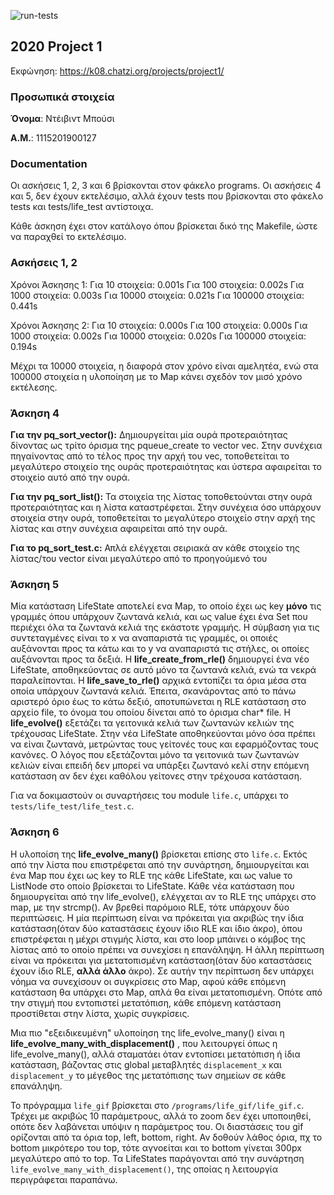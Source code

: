 ![run-tests](../../workflows/run-tests/badge.svg)

## 2020 Project 1

Εκφώνηση: https://k08.chatzi.org/projects/project1/


### Προσωπικά στοιχεία

__Όνομα__: Ντέιβιντ Μπούσι

__Α.Μ.__: 1115201900127

### Documentation
Οι ασκήσεις 1, 2, 3 και 6 βρίσκονται στον φάκελο programs.
Οι ασκήσεις 4 και 5, δεν έχουν εκτελέσιμο, αλλά έχουν tests που βρίσκονται στο φάκελο tests και tests/life_test αντίστοιχα.

Κάθε άσκηση έχει στον κατάλογο όπου βρίσκεται δικό της Makefile, ώστε να παραχθεί το εκτελέσιμο.

### Ασκήσεις 1, 2

Χρόνοι Άσκησης 1:
    Για 10 στοιχεία: 0.001s
    Για 100 στοιχεία: 0.002s
    Για 1000 στοιχεία: 0.003s
    Για 10000 στοιχεία: 0.021s
    Για 100000 στοιχεία: 0.441s

Χρόνοι Άσκησης 2:
    Για 10 στοιχεία: 0.000s
    Για 100 στοιχεία: 0.000s
    Για 1000 στοιχεία: 0.002s
    Για 10000 στοιχεία: 0.020s
    Για 100000 στοιχεία: 0.194s

Μέχρι τα 10000 στοιχεία, η διαφορά στον χρόνο είναι αμελητέα, ενώ στα 100000 στοιχεία η υλοποίηση με το Map κάνει σχεδόν τον μισό χρόνο εκτέλεσης.

### Άσκηση 4

__Για την pq_sort_vector():__
    Δημιουργείται μία ουρά προτεραιότητας δίνοντας ως τρίτο όρισμα της pqueue_create το vector vec.
    Στην συνέχεια πηγαίνοντας από το τέλος προς την αρχή του vec, τοποθετείται το μεγαλύτερο στοιχείο της
    ουράς προτεραιότητας και ύστερα αφαιρείται το στοιχείο αυτό από την ουρά.

__Για την pq_sort_list():__
    Τα στοιχεία της λίστας τοποθετούνται στην ουρά προτεραιότητας και η λίστα καταστρέφεται.
    Στην συνέχεια όσο υπάρχουν στοιχεία στην ουρά, τοποθετείται το μεγαλύτερο στοιχείο στην αρχή της λίστας και στην συνέχεια αφαιρείται από την ουρά.

__Για το pq_sort_test.c:__
    Απλά ελέγχεται σειριακά αν κάθε στοιχείο της λίστας/του vector είναι μεγαλύτερο από το προηγούμενό του

### Άσκηση 5

Μία κατάσταση LifeState αποτελεί ενα Map, το οποίο έχει ως key __μόνο__ τις γραμμές όπου υπάρχουν ζωντανά κελιά, και ως value έχει ένα Set 
που περιέχει όλα τα ζωντανά κελιά της εκάστοτε γραμμής.
Η σύμβαση για τις συντεταγμένες είναι το x να αναπαριστά τις γραμμές, οι οποιές αυξάνονται προς τα κάτω και το y να αναπαριστά τις στήλες,
οι οποίες αυξάνονται προς τα δεξιά.
Η __life_create_from_rle()__ δημιουργεί ένα νέο LifeState, αποθηκεύοντας σε αυτό μόνο τα ζωντανά κελιά, ενώ τα νεκρά παραλείπονται.
Η __life_save_to_rle()__ αρχικά εντοπίζει τα όρια μέσα στα οποία υπάρχουν ζωντανά κελιά. Έπειτα, σκανάροντας από το πάνω αριστερό όριο έως το κάτω δεξιό, αποτυπώνεται η RLE κατάσταση στο αρχείο file, το όνομα του οποίου δίνεται από το όρισμα char* file.
Η __life_evolve()__ εξετάζει τα γειτονικά κελιά των ζωντανών κελιών της τρέχουσας LifeState. Στην νέα LifeState αποθηκεύονται μόνο όσα πρέπει να είναι ζωντανά, μετρώντας τους γείτονές τους και εφαρμόζοντας τους κανόνες. Ο λόγος που εξετάζονται μόνο τα γειτονικά των ζωντανών κελιών είναι επειδή δεν μπορεί να υπάρξει ζωντανό κελί στην επόμενη κατάσταση αν δεν έχει καθόλου γείτονες στην τρέχουσα κατάσταση.

Για να δοκιμαστούν οι συναρτήσεις του module `life.c`, υπάρχει το `tests/life_test/life_test.c`.

### Άσκηση 6

Η υλοποίση της __life_evolve_many()__ βρίσκεται επίσης στο `life.c`. Εκτός από την λίστα που επιστρέφεται από την συνάρτηση, δημιουργείται και ένα Map που έχει ως key το RLE της κάθε LifeState, και ως value το ListNode στο οποίο βρίσκεται το LifeState. Κάθε νέα κατάσταση που δημιουργείται από την life_evolve(), ελέγχεται αν το RLE της υπάρχει στο map, με την strcmp().
Αν βρεθεί παρόμοιο RLE, τότε υπάρχουν δύο περιπτώσεις. Η μία περίπτωση είναι να πρόκειται για ακριβώς την ίδια κατάσταση(όταν δύο καταστάσεις έχουν ίδιο RLE και ίδιο άκρο), όπου επιστρέφεται η μέχρι στιγμής λίστα, και στο loop μπάινει ο κόμβος της λίστας από το οποίο πρέπει να συνεχίσει η επανάληψη.
Η άλλη περίπτωση είναι να πρόκειται για μετατοπισμένη κατάσταση(όταν δύο καταστάσεις έχουν ίδιο RLE, __αλλά άλλο__ άκρο). Σε αυτήν την περίπτωση δεν υπάρχει νόημα να συνεχίσουν οι συγκρίσεις στο Map, αφού κάθε επόμενη κατάσταση θα υπάρχει στο Map, απλά θα είναι μετατοπισμένη. Οπότε από την στιγμή που εντοπιστεί μετατόπιση, κάθε επόμενη κατάσταση προστίθεται στην λίστα, χωρίς συγκρίσεις.

Μια πιο "εξειδικευμένη" υλοποίηση της life_evolve_many() είναι η __life_evolve_many_with_displacement()__ , που λειτουργεί όπως η life_evolve_many(), αλλά σταματάει όταν εντοπίσει μετατόπιση ή ίδια κατάσταση, βάζοντας στις global μεταβλητές `displacement_x` και `displacement_y` το μέγεθος της μετατόπισης των σημείων σε κάθε επανάληψη.

Το πρόγραμμα `life_gif` βρίσκεται στο `/programs/life_gif/life_gif.c`. Τρέχει με ακριβώς 10 παράμετρους, αλλά το zoom δεν έχει υποποιηθεί, οπότε δεν λαβάνεται υπόψιν η παράμετρος του. Οι διαστάσεις του gif ορίζονται από τα όρια top, left, bottom, right. Αν δοθούν λάθος όρια, πχ το bottom μικρότερο του top, τότε αγνοείται και το bottom γίνεται 300px μεγαλύτερο από το top.
Τα LifeStates παράγονται από την συνάρτηση `life_evolve_many_with_displacement()`, της οποίας η λειτουργία περιγράφεται παραπάνω.